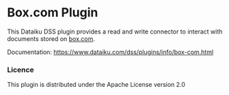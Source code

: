 # Box.com Plugin

This Dataiku DSS plugin provides a read and write connector to interact with documents stored on [box.com](https://www.box.com).

Documentation: https://www.dataiku.com/dss/plugins/info/box-com.html

### Licence
This plugin is distributed under the Apache License version 2.0
